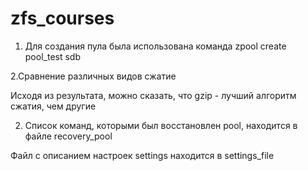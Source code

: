 # zfs_courses

1. Для создания пула была использована команда
zpool create pool_test sdb

2.Сравнение различных видов сжатие

Исходя из результата, можно сказать, что gzip - лучший алгоритм сжатия, чем другие


2. Cписок команд, которыми был восстановлен pool, находится в файле recovery_pool

Файл с описанием настроек settings находится в settings_file
